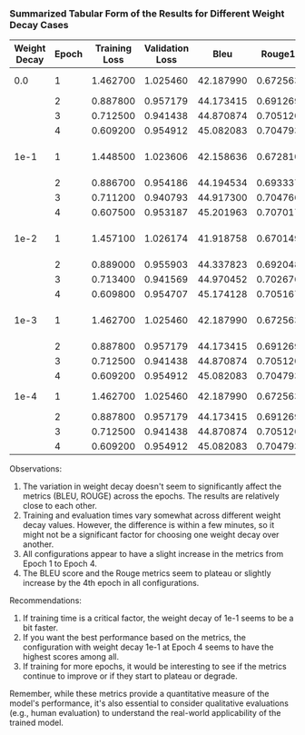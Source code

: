 

### Summarized Tabular Form of the Results for Different Weight Decay Cases

| Weight Decay | Epoch | Training Loss | Validation Loss | Bleu       | Rouge1    | Rouge2    | RougeL    | RougeLsum | Training Time | Evaluation Time |
|--------------|-------|---------------|-----------------|------------|-----------|-----------|-----------|-----------|---------------|-----------------|
| 0.0          | 1     | 1.462700      | 1.025460        | 42.187990  | 0.672563  | 0.486054  | 0.649885  | 0.650198  | 2h 6min 23s   | 10min 18s       |
|              | 2     | 0.887800      | 0.957179        | 44.173415  | 0.691269  | 0.509370  | 0.670190  | 0.670347  |               |                 |
|              | 3     | 0.712500      | 0.941438        | 44.870874  | 0.705120  | 0.521048  | 0.684308  | 0.684627  |               |                 |
|              | 4     | 0.609200      | 0.954912        | 45.082083  | 0.704793  | 0.523739  | 0.684013  | 0.684202  |               |                 |
| 1e-1         | 1     | 1.448500      | 1.023606        | 42.158636  | 0.672810  | 0.486627  | 0.650762  | 0.650802  | 1h 57min 59s  | 10min 38s       |
|              | 2     | 0.886700      | 0.954186        | 44.194534  | 0.693337  | 0.509065  | 0.672236  | 0.672397  |               |                 |
|              | 3     | 0.711200      | 0.940793        | 44.917300  | 0.704766  | 0.520017  | 0.683903  | 0.684207  |               |                 |
|              | 4     | 0.607500      | 0.953187        | 45.201963  | 0.707017  | 0.523939  | 0.686331  | 0.686664  |               |                 |
| 1e-2         | 1     | 1.457100      | 1.026174        | 41.918758  | 0.670149  | 0.485012  | 0.647908  | 0.648035  | 2h 11min 5s   | 10min 10s       |
|              | 2     | 0.889000      | 0.955903        | 44.337823  | 0.692048  | 0.508728  | 0.670929  | 0.671045  |               |                 |
|              | 3     | 0.713400      | 0.941569        | 44.970452  | 0.702676  | 0.519270  | 0.681797  | 0.681968  |               |                 |
|              | 4     | 0.609800      | 0.954707        | 45.174128  | 0.705167  | 0.522219  | 0.684400  | 0.684585  |               |                 |
| 1e-3         | 1     | 1.462700      | 1.025460        | 42.187990  | 0.672563  | 0.486054  | 0.649885  | 0.650198  | 1h 57min 8s   | 10min 33s       |
|              | 2     | 0.887800      | 0.957179        | 44.173415  | 0.691269  | 0.509370  | 0.670190  | 0.670347  |               |                 |
|              | 3     | 0.712500      | 0.941438        | 44.870874  | 0.705120  | 0.521048  | 0.684308  | 0.684627  |               |                 |
|              | 4     | 0.609200      | 0.954912        | 45.082083  | 0.704793  | 0.523739  | 0.684013  | 0.684202  |               |                 |
| 1e-4         | 1     | 1.462700      | 1.025460        | 42.187990  | 0.672563  | 0.486054  | 0.649885  | 0.650198  | 2h 3min 1s    | 10min 35s       |
|              | 2     | 0.887800      | 0.957179        | 44.173415  | 0.691269  | 0.509370  | 0.670190  | 0.670347  |               |                 |
|              | 3     | 0.712500      | 0.941438        | 44.870874  | 0.705120  | 0.521048  | 0.684308  | 0.684627  |               |                 |
|              | 4     | 0.609200      | 0.954912        | 45.082083  | 0.704793  | 0.523739  | 0.684013  | 0.684202  |               |                 |

Observations:

1. The variation in weight decay doesn't seem to significantly affect the metrics (BLEU, ROUGE) across the epochs. The results are relatively close to each other.
2. Training and evaluation times vary somewhat across different weight decay values. However, the difference is within a few minutes, so it might not be a significant factor for choosing one weight decay over another.
3. All configurations appear to have a slight increase in the metrics from Epoch 1 to Epoch 4.
4. The BLEU score and the Rouge metrics seem to plateau or slightly increase by the 4th epoch in all configurations.

Recommendations:

1. If training time is a critical factor, the weight decay of 1e-1 seems to be a bit faster.
2. If you want the best performance based on the metrics, the configuration with weight decay 1e-1 at Epoch 4 seems to have the highest scores among all.
3. If training for more epochs, it would be interesting to see if the metrics continue to improve or if they start to plateau or degrade.

Remember, while these metrics provide a quantitative measure of the model's performance, it's also essential to consider qualitative evaluations (e.g., human evaluation) to understand the real-world applicability of the trained model.
